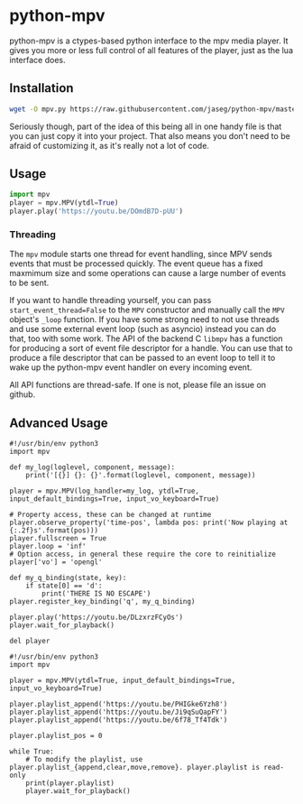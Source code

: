 # python-mpv

python-mpv is a ctypes-based python interface to the mpv media player. It gives
you more or less full control of all features of the player, just as the lua
interface does.

## Installation

```bash
wget -O mpv.py https://raw.githubusercontent.com/jaseg/python-mpv/master/mpv.py
```

Seriously though, part of the idea of this being all in one handy file is that
you can just copy it into your project.  That also means you don't need to be
afraid of customizing it, as it's really not a lot of code. 

## Usage

```python
import mpv
player = mpv.MPV(ytdl=True)
player.play('https://youtu.be/DOmdB7D-pUU')
```

### Threading

The `mpv` module starts one thread for event handling, since MPV sends events
that must be processed quickly. The event queue has a fixed maxmimum size and
some operations can cause a large number of events to be sent.

If you want to handle threading yourself, you can pass
`start_event_thread=False` to the `MPV` constructor and manually call the `MPV`
object's `_loop` function. If you have some strong need to not use threads and
use some external event loop (such as asyncio) instead you can do that, too
with some work. The API of the backend C `libmpv` has a function for producing
a sort of event file descriptor for a handle. You can use that to produce a
file descriptor that can be passed to an event loop to tell it to wake up the
python-mpv event handler on every incoming event.

All API functions are thread-safe. If one is not, please file an issue on
github.

## Advanced Usage

```python3
#!/usr/bin/env python3
import mpv

def my_log(loglevel, component, message):
	print('[{}] {}: {}'.format(loglevel, component, message))

player = mpv.MPV(log_handler=my_log, ytdl=True, input_default_bindings=True, input_vo_keyboard=True)

# Property access, these can be changed at runtime
player.observe_property('time-pos', lambda pos: print('Now playing at {:.2f}s'.format(pos)))
player.fullscreen = True
player.loop = 'inf'
# Option access, in general these require the core to reinitialize
player['vo'] = 'opengl'

def my_q_binding(state, key):
    if state[0] == 'd':
        print('THERE IS NO ESCAPE')
player.register_key_binding('q', my_q_binding)

player.play('https://youtu.be/DLzxrzFCyOs')
player.wait_for_playback()

del player

```

```python3
#!/usr/bin/env python3
import mpv

player = mpv.MPV(ytdl=True, input_default_bindings=True, input_vo_keyboard=True)

player.playlist_append('https://youtu.be/PHIGke6Yzh8')
player.playlist_append('https://youtu.be/Ji9qSuQapFY')
player.playlist_append('https://youtu.be/6f78_Tf4Tdk')

player.playlist_pos = 0

while True:
    # To modify the playlist, use player.playlist_{append,clear,move,remove}. player.playlist is read-only
    print(player.playlist)
    player.wait_for_playback()
```
